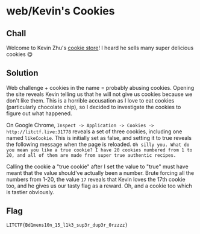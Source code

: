 # web/Kevin's Cookies

## Chall
Welcome to Kevin Zhu's [cookie store](http://litctf.live:31778/)! I heard he sells many super delicious cookies :yum:

## Solution
Web challenge + cookies in the name = probably abusing cookies. Opening the site reveals Kevin telling us that he will not give us cookies because we don't like them. This is a horrible accusation as I love to eat cookies (particularly chocolate chip), so I decided to investigate the cookies to figure out what happened. 

On Google Chrome, `Inspect -> Application -> Cookies -> http://litctf.live:31778` reveals a set of three cookies, including one named `likeCookie`. This is initially set as false, and setting it to true reveals the following message when the page is reloaded.
`Oh silly you. What do you mean you like a true cookie? I have 20 cookies numbered from 1 to 20, and all of them are made from super true authentic recipes.`

Calling the cookie a "true cookie" after I set the value to "true" must have meant that the value should've actually been a number. Brute forcing all the numbers from 1-20, the value `17` reveals that Kevin loves the 17th cookie too, and he gives us our tasty flag as a reward.
Oh, and a cookie too which is tastier obviously.

## Flag
`LITCTF{Bd1mens10n_15_l1k3_sup3r_dup3r_0rzzzz}`
